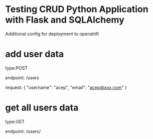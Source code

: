 # Testing CRUD Python Application with Flask and SQLAlchemy

Additional config for deployment to openshift

# add user data

type:POST

endpoint: /users

request: {
    "username": "acep",
    "email": "acep@xxx.com"
}

# get all users data

type:GET

endpoint: /users/<id>





